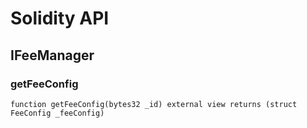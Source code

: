 # Solidity API

## IFeeManager

### getFeeConfig

```solidity
function getFeeConfig(bytes32 _id) external view returns (struct FeeConfig _feeConfig)
```

